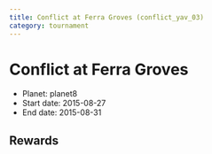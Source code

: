 ```yaml
---
title: Conflict at Ferra Groves (conflict_yav_03)
category: tournament
---
```

# Conflict at Ferra Groves

  * Planet: planet8
  * Start date: 2015-08-27
  * End date: 2015-08-31

## Rewards

